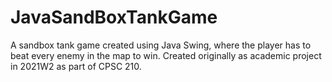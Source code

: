 # JavaSandBoxTankGame
A sandbox tank game created using Java Swing, where the player has to beat every enemy in the map to win. Created originally as academic project in 2021W2 as part of CPSC 210.
